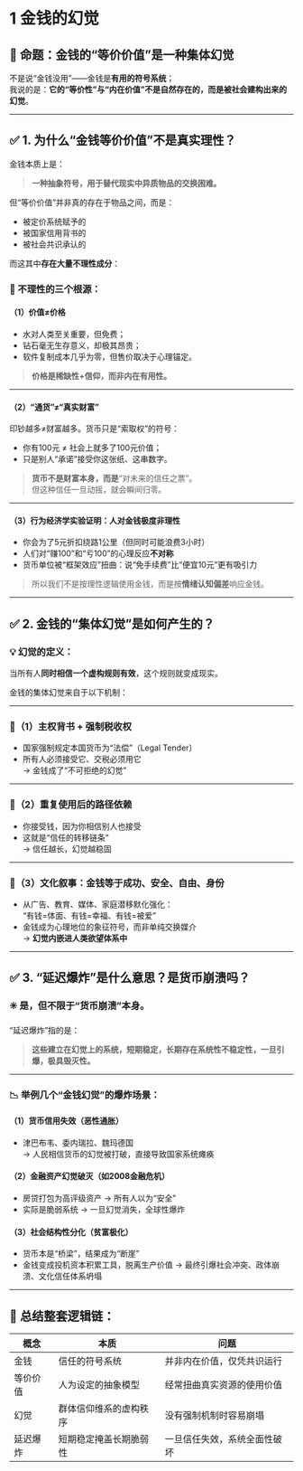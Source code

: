 # 1 金钱的幻觉

## 🧱 命题：**金钱的“等价价值”是一种集体幻觉**

不是说“金钱没用”——金钱是**有用的符号系统**；\
我说的是：**它的“等价性”与“内在价值”不是自然存在的，而是被社会建构出来的幻觉**。

***

## ✅ 1. 为什么“金钱等价价值”不是真实理性？

金钱本质上是：

> **一种抽象符号，用于替代现实中异质物品的交换困难。**

但“等价价值”并非真的存在于物品之间，而是：

* 被定价系统赋予的
* 被国家信用背书的
* 被社会共识承认的

而这其中**存在大量不理性成分**：

### 📌 不理性的三个根源：

#### （1）价值≠价格

* 水对人类至关重要，但免费；
* 钻石毫无生存意义，却极其昂贵；
* 软件复制成本几乎为零，但售价取决于心理锚定。

> **价格是稀缺性+信仰，而非内在有用性。**

***

#### （2）“通货”≠“真实财富”

印钞越多≠财富越多。货币只是“索取权”的符号：

* 你有100元 ≠ 社会上就多了100元价值；
* 只是别人“承诺”接受你这张纸、这串数字。

> **货币不是财富本身，而是**“对未来的信任之票”。\
> 但这种信任一旦动摇，就会瞬间归零。

***

#### （3）行为经济学实验证明：人对金钱极度非理性

* 你会为了5元折扣绕路1公里（但同时可能浪费3小时）
* 人们对“赚100”和“亏100”的心理反应**不对称**
* 货币单位被“框架效应”扭曲：说“免手续费”比“便宜10元”更有吸引力

> 所以我们不是按理性逻辑使用金钱，而是按**情绪认知偏差**响应金钱。

***

## ✅ 2. 金钱的“集体幻觉”是如何产生的？

### 💡 幻觉的定义：

当所有人**同时相信一个虚构规则有效**，这个规则就变成现实。

金钱的集体幻觉来自于以下机制：

***

### 🏦（1）主权背书 + 强制税收权

* 国家强制规定本国货币为“法偿”（Legal Tender）
* 所有人必须接受它、交税必须用它\
  → 金钱成了“不可拒绝的幻觉”

***

### 🧠（2）重复使用后的路径依赖

* 你接受钱，因为你相信别人也接受
* 这就是“信任的转移链条”\
  → 信任越长，幻觉越稳固

***

### 🎥（3）文化叙事：金钱等于成功、安全、自由、身份

* 从广告、教育、媒体、家庭潜移默化强化：\
  “有钱=体面、有钱=幸福、有钱=被爱”
* 金钱成为心理地位的象征符号，而非单纯交换媒介\
  → **幻觉内嵌进人类欲望体系中**

***

## ✅ 3. “延迟爆炸”是什么意思？是货币崩溃吗？

### ✳️ 是，但不限于“货币崩溃”本身。

“延迟爆炸”指的是：

> **这些建立在幻觉上的系统，短期稳定，长期存在系统性不稳定性，一旦引爆，极具毁灭性。**

***

### 📉 举例几个“金钱幻觉”的爆炸场景：

#### （1）**货币信用失效（恶性通胀）**

* 津巴布韦、委内瑞拉、魏玛德国\
  → 人民相信货币的幻觉被打破，直接导致国家系统瘫痪

#### （2）**金融资产幻觉破灭（如2008金融危机）**

* 房贷打包为高评级资产 → 所有人以为“安全”
* 实际是脆弱系统 → 一旦幻觉消失，全球性爆炸

#### （3）**社会结构性分化（贫富极化）**

* 货币本是“桥梁”，结果成为“断崖”
* 金钱变成投机资本积累工具，脱离生产价值 → 最终引爆社会冲突、政体崩溃、文化信任体系坍塌

***

## 🧭 总结整套逻辑链：

| 概念   | 本质          | 问题             |
| ---- | ----------- | -------------- |
| 金钱   | 信任的符号系统     | 并非内在价值，仅凭共识运行  |
| 等价价值 | 人为设定的抽象模型   | 经常扭曲真实资源的使用价值  |
| 幻觉   | 群体信仰维系的虚构秩序 | 没有强制机制时容易崩塌    |
| 延迟爆炸 | 短期稳定掩盖长期脆弱性 | 一旦信任失效，系统全面性破坏 |
